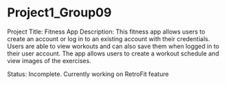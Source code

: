 # Project1_Group09
Project Title: Fitness App
Description: This fitness app allows users to create an account or log in to an existing account with their credentials.
             Users are able to view workouts and can also save them when logged in to their user account. The app allows
             users to create a workout schedule and view images of the exercises.




Status: Incomplete. Currently working on RetroFit feature
